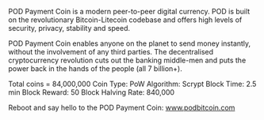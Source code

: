 POD Payment Coin is a modern peer-to-peer digital currency.  POD is built on the revolutionary Bitcoin-Litecoin codebase and offers high levels of security, privacy, stability and speed. 

POD Payment Coin enables anyone on the planet to send money instantly, without the involvement of any third parties. The decentralised cryptocurrency revolution cuts out the banking middle-men and puts the power back in the hands of the people (all 7 billion+).


Total coins = 84,000,000
Coin Type: PoW
Algorithm: Scrypt
Block Time: 2.5 min
Block Reward: 50
Block Halving Rate: 840,000

Reboot and say hello to the POD Payment Coin: www.podbitcoin.com

